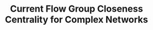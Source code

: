 ---
title: "Current Flow Group Closeness Centrality for Complex Networks"
collection: publications
permalink: /publication/Maximizing Current Flow Closeness under Cardinality Constraints
venue: 'WWW-2019'
paperurl: 'https://arxiv.org/abs/1802.02556'
authors: '(α-β ordering) Huan Li, Richard Peng, Liren Shan, Yuhao Yi, Zhongzhi Zhang'
---